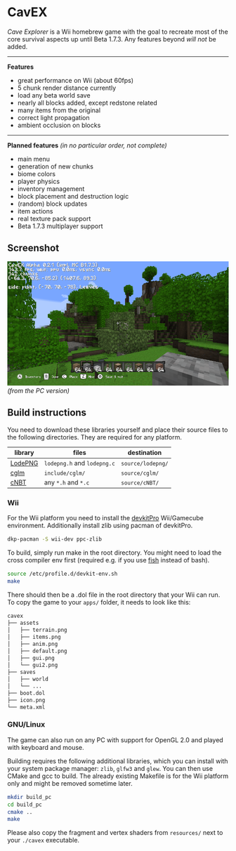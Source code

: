 # CavEX

*Cave Explorer* is a Wii homebrew game with the goal to recreate most of the core survival aspects up until Beta 1.7.3. Any features beyond *will not* be added.

---

**Features**
* great performance on Wii (about 60fps)
* 5 chunk render distance currently
* load any beta world save
* nearly all blocks added, except redstone related
* many items from the original
* correct light propagation
* ambient occlusion on blocks

---

**Planned features** *(in no particular order, not complete)*
* main menu
* generation of new chunks
* biome colors
* player physics
* inventory management
* block placement and destruction logic
* (random) block updates
* item actions
* real texture pack support
* Beta 1.7.3 multiplayer support

## Screenshot

![ingame0](docs/ingame0.png)
*(from the PC version)*

## Build instructions

You need to download these libraries yourself and place their source files to the following directories. They are required for any platform.

| library | files | destination |
| --- | --- | --- |
| [LodePNG](https://github.com/lvandeve/lodepng) | `lodepng.h` and `lodepng.c` | `source/lodepng/` |
| [cglm](https://github.com/recp/cglm) | `include/cglm/` | `source/cglm/` |
| [cNBT](https://github.com/chmod222/cNBT) | any `*.h` and `*.c` | `source/cNBT/` |

### Wii

For the Wii platform you need to install the [devkitPro](https://devkitpro.org/wiki/Getting_Started) Wii/Gamecube environment. Additionally install zlib using pacman of devkitPro.

```bash
dkp-pacman -S wii-dev ppc-zlib
```

To build, simply run make in the root directory. You might need to load the cross compiler env first (required e.g. if you use [fish](https://fishshell.com/) instead of bash).

```bash
source /etc/profile.d/devkit-env.sh
make
```

There should then be a .dol file in the root directory that your Wii can run. To copy the game to your `apps/` folder, it needs to look like this:
```
cavex
├── assets
│   ├── terrain.png
│   ├── items.png
│   ├── anim.png
│   ├── default.png
│   ├── gui.png
│   └── gui2.png
├── saves
│   ├── world
│   └── ...
├── boot.dol
├── icon.png
└── meta.xml
```

### GNU/Linux

The game can also run on any PC with support for OpenGL 2.0 and played with keyboard and mouse.

Building requires the following additional libraries, which you can install with your system package manager: `zlib`, `glfw3` and `glew`. You can then use CMake and gcc to build. The already existing Makefile is for the Wii platform only and might be removed sometime later.

```bash
mkdir build_pc
cd build_pc
cmake ..
make
```

Please also copy the fragment and vertex shaders from `resources/` next to your `./cavex` executable.
